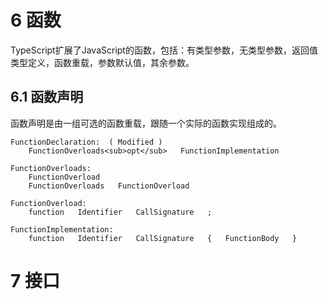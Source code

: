 6 函数
====================

TypeScript扩展了JavaScript的函数，包括：有类型参数，无类型参数，返回值类型定义，函数重载，参数默认值，其余参数。

6.1 函数声明
--------------------

函数声明是由一组可选的函数重载，跟随一个实际的函数实现组成的。

```
FunctionDeclaration:  ( Modified )
	FunctionOverloads<sub>opt</sub>   FunctionImplementation

FunctionOverloads:
	FunctionOverload
	FunctionOverloads   FunctionOverload

FunctionOverload:
	function   Identifier   CallSignature   ;

FunctionImplementation:
	function   Identifier   CallSignature   {   FunctionBody   }

```

7 接口
====================